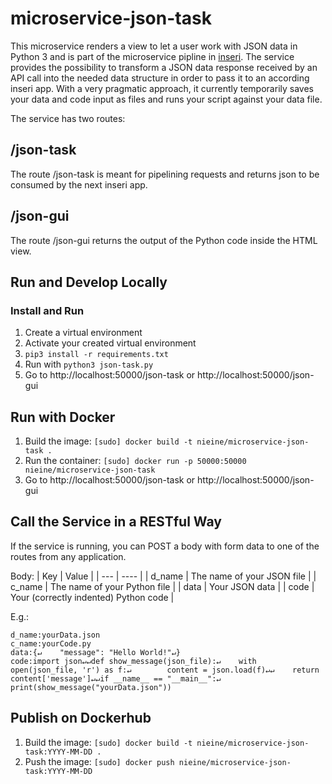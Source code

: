 # microservice-json-task

This microservice renders a view to let a user work with JSON data in Python 3 and is part of the microservice pipline in [inseri](https://github.com/nie-ine/inseri). The service provides the possibility to transform a JSON data response received by an API call into the needed data structure in order to pass it to an according inseri app. With a very pragmatic approach, it currently temporarily saves your data and code input as files and runs your script against your data file.

The service has two routes: 

## /json-task
The route /json-task is meant for pipelining requests and returns json to be consumed by the next inseri app.

## /json-gui
The route /json-gui returns the output of the Python code inside the HTML view. 

## Run and Develop Locally

### Install and Run
1. Create a virtual environment
1. Activate your created virtual environment
1. ``pip3 install -r requirements.txt``
1. Run with ``python3 json-task.py``
1. Go to http://localhost:50000/json-task or http://localhost:50000/json-gui

## Run with Docker

1. Build the image: ``[sudo] docker build -t nieine/microservice-json-task .``
1. Run the container: ``[sudo] docker run -p 50000:50000 nieine/microservice-json-task``
1. Go to http://localhost:50000/json-task or http://localhost:50000/json-gui

## Call the Service in a RESTful Way

If the service is running, you can POST a body with form data to one of the routes from any application. 

Body:
| Key | Value |
| --- | ----  |
| d_name | The name of your JSON file |
| c_name | The name of your Python file |
| data | Your JSON data |
| code | Your (correctly indented) Python code |

E.g.:
```
d_name:yourData.json
c_name:yourCode.py
data:{↵    "message": "Hello World!"↵}
code:import json↵↵def show_message(json_file):↵    with open(json_file, 'r') as f:↵        content = json.load(f)↵↵    return content['message']↵↵if __name__ == "__main__":↵    print(show_message("yourData.json"))
```
## Publish on Dockerhub

1. Build the image: ``[sudo] docker build -t nieine/microservice-json-task:YYYY-MM-DD .``
1. Push the image: ``[sudo] docker push nieine/microservice-json-task:YYYY-MM-DD``
